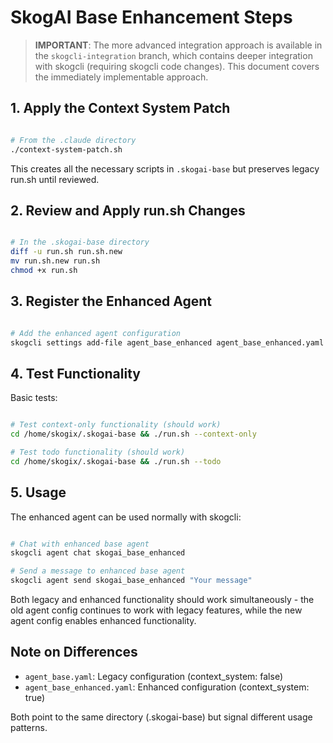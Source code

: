 # SkogAI Base Enhancement Steps

> **IMPORTANT**: The more advanced integration approach is available in the `skogcli-integration` branch, which contains deeper integration with skogcli (requiring skogcli code changes). This document covers the immediately implementable approach.

## 1. Apply the Context System Patch

```bash

# From the .claude directory
./context-system-patch.sh
```

This creates all the necessary scripts in `.skogai-base` but preserves legacy run.sh until reviewed.

## 2. Review and Apply run.sh Changes

```bash

# In the .skogai-base directory
diff -u run.sh run.sh.new
mv run.sh.new run.sh
chmod +x run.sh
```

## 3. Register the Enhanced Agent

```bash

# Add the enhanced agent configuration
skogcli settings add-file agent_base_enhanced agent_base_enhanced.yaml
```

## 4. Test Functionality

Basic tests:
```bash

# Test context-only functionality (should work)
cd /home/skogix/.skogai-base && ./run.sh --context-only

# Test todo functionality (should work)
cd /home/skogix/.skogai-base && ./run.sh --todo
```

## 5. Usage

The enhanced agent can be used normally with skogcli:

```bash

# Chat with enhanced base agent
skogcli agent chat skogai_base_enhanced

# Send a message to enhanced base agent
skogcli agent send skogai_base_enhanced "Your message"
```

Both legacy and enhanced functionality should work simultaneously - the old agent config continues to work with legacy features, while the new agent config enables enhanced functionality.

## Note on Differences

- `agent_base.yaml`: Legacy configuration (context_system: false)
- `agent_base_enhanced.yaml`: Enhanced configuration (context_system: true)

Both point to the same directory (.skogai-base) but signal different usage patterns.
